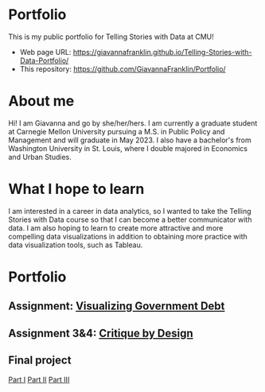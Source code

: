 # Portfolio
This is my public portfolio for Telling Stories with Data at CMU!  

- Web page URL: https://giavannafranklin.github.io/Telling-Stories-with-Data-Portfolio/
- This repository: https://github.com/GiavannaFranklin/Portfolio/

# About me
Hi! I am Giavanna and go by she/her/hers. I am currently a graduate student at Carnegie Mellon University pursuing a M.S. in Public Policy and Management and will graduate in May 2023. I also have a bachelor's from Washington University in St. Louis, where I double majored in Economics and Urban Studies. 

# What I hope to learn
I am interested in a career in data analytics, so I wanted to take the Telling Stories with Data course so that I can become a better communicator with data. I am also hoping to learn to create more attractive and more compelling data visualizations in addition to obtaining more practice with data visualization tools, such as Tableau. 

# Portfolio


## Assignment: [Visualizing Government Debt](visualizing-government-debt.md)


## Assignment 3&4: [Critique by Design](critique-by-design.md)


## Final project
[Part I](final-project-part-one.md)
[Part II](final-project-part-two)
[Part III](final-project-part-three)

